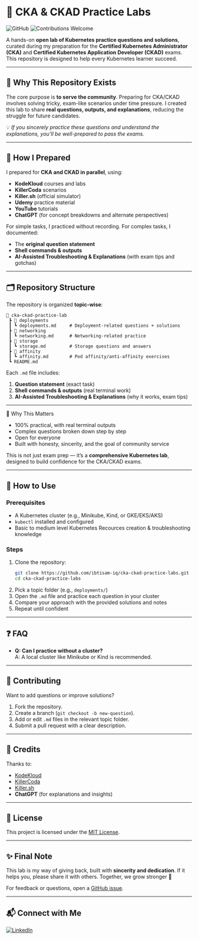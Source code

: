 # 📘 CKA & CKAD Practice Labs

![GitHub](https://img.shields.io/github/license/ibtisam-iq/cka-ckad-practice-labs)
![Contributions Welcome](https://img.shields.io/badge/contributions-welcome-brightgreen)

A hands-on **open lab of Kubernetes practice questions and solutions**, curated during my preparation for the **Certified Kubernetes Administrator (CKA)** and **Certified Kubernetes Application Developer (CKAD)** exams. This repository is designed to help every Kubernetes learner succeed.

---

## 🎯 Why This Repository Exists

The core purpose is **to serve the community**. Preparing for CKA/CKAD involves solving tricky, exam-like scenarios under time pressure. I created this lab to share **real questions, outputs, and explanations**, reducing the struggle for future candidates.

💡 *If you sincerely practice these questions and understand the explanations, you’ll be well-prepared to pass the exams.*

---

## 🔑 How I Prepared

I prepared for **CKA and CKAD in parallel**, using:

* **KodeKloud** courses and labs
* **KillerCoda** scenarios
* **Killer.sh** (official simulator)
* **Udemy** practice material
* **YouTube** tutorials
* **ChatGPT** (for concept breakdowns and alternate perspectives)

For simple tasks, I practiced without recording. For complex tasks, I documented:

* The **original question statement**
* **Shell commands & outputs**
* **AI-Assisted Troubleshooting & Explanations** (with exam tips and gotchas)

---

## 🗂 Repository Structure

The repository is organized **topic-wise**:

```
📂 cka-ckad-practice-lab
 ┣ 📂 deployments
 ┃ ┗ deployments.md     # Deployment-related questions + solutions
 ┣ 📂 networking
 ┃ ┗ networking.md      # Networking-related practice
 ┣ 📂 storage
 ┃ ┗ storage.md         # Storage questions and answers
 ┣ 📂 affinity
 ┃ ┗ affinity.md        # Pod affinity/anti-affinity exercises
 ┗ README.md
```

Each `.md` file includes:

1. **Question statement** (exact task)
2. **Shell commands & outputs** (real terminal work)
3. **AI-Assisted Troubleshooting & Explanations** (why it works, exam tips)

---

🌟 Why This Matters

- 100% practical, with real terminal outputs
- Complex questions broken down step by step
- Open for everyone
- Built with honesty, sincerity, and the goal of community service

This is not just exam prep — it’s a **comprehensive Kubernetes lab**, designed to build confidence for the CKA/CKAD exams.

---

## 🚀 How to Use

### Prerequisites
- A Kubernetes cluster (e.g., Minikube, Kind, or GKE/EKS/AKS)
- `kubectl` installed and configured
- Basic to medium level Kubernetes Recources creation & troubleshooting knowledge

### Steps
1. Clone the repository:
   ```bash
   git clone https://github.com/ibtisam-iq/cka-ckad-practice-labs.git
   cd cka-ckad-practice-labs
   ```
2. Pick a topic folder (e.g., `deployments/`)
3. Open the `.md` file and practice each question in your cluster
4. Compare your approach with the provided solutions and notes
5. Repeat until confident

---

## ❓ FAQ
- **Q: Can I practice without a cluster?**  
  A: A local cluster like Minikube or Kind is recommended.

---

## 🤝 Contributing
Want to add questions or improve solutions?
1. Fork the repository.
2. Create a branch (`git checkout -b new-question`).
3. Add or edit `.md` files in the relevant topic folder.
4. Submit a pull request with a clear description.

---

## 🙏 Credits
Thanks to:

* [KodeKloud](https://kodekloud.com)
* [KillerCoda](https://killercoda.com/)
* [Killer.sh](https://killer.sh)
* **ChatGPT** (for explanations and insights)

---

## 📜 License
This project is licensed under the [MIT License](LICENSE).

---

## ✨ Final Note
This lab is my way of giving back, built with **sincerity and dedication**. If it helps you, please share it with others. Together, we grow stronger 🚀

For feedback or questions, open a [GitHub issue](https://github.com/ibtisam-iq/cka-ckad-practice-labs/issues).

---

## 📬 Connect with Me

<p align="left">
<a href="https://linkedin.com/in/ibtisam-iq" target="blank"><img src="https://img.shields.io/badge/-LinkedIn-%230077B5?style=for-the-badge&logo=linkedin&logoColor=white" alt="LinkedIn" /></a>
</p>
